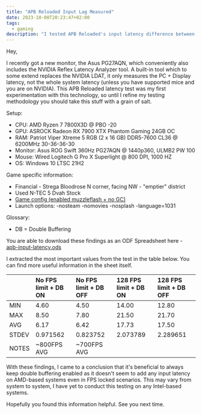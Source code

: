 ```yaml
---
title: "APB Reloaded Input Lag Measured"
date: 2023-10-08T20:23:47+02:00
tags:
  - gaming
description: "I tested APB Reloaded's input latency difference between double buffering ON and OFF."
---
```


Hey,

I recently got a new monitor, the Asus PG27AQN, which conveniently also includes the NVIDIA Reflex Latency Analyzer tool. A built-in tool which to some extend replaces the NVIDIA LDAT, it only measures the PC + Display latency, not the whole system latency (unless you have supported mice and you are on NVIDIA). This APB Reloaded latency test was my first experimentation with this technology, so until I refine my testing methodology you should take this stuff with a grain of salt. 

Setup:
- CPU: AMD Ryzen 7 7800X3D @ PBO -20
- GPU: ASROCK Radeon RX 7900 XTX Phantom Gaming 24GB OC
- RAM: Patriot Viper Xtreme 5 RGB (2 x 16 GB) DDR5-7600 CL36 @ 6200MHz 30-36-36-30
- Monitor: Asus ROG Swift 360Hz PG27AQN @ 1440p360, ULMB2 PW 100
- Mouse: Wired Logitech G Pro X Superlight @ 800 DPI, 1000 HZ
- OS: Windows 10 LTSC 21H2

Game specific information:
- Financial - Strega Bloodrose N corner, facing NW - "emptier" district
- Used N-TEC 5 Dvah Stock
- [Game config (enabled muzzleflash + no GC)](https://github.com/xaizone/apb-reloaded)
- Launch options: -nosteam -nomovies -nosplash -language=1031

Glossary:
- DB = Double Buffering

You are able to download these findings as an ODF Spreadsheet here - [apb-input-latency.ods](/doc/apb-input-latency.ods)

I extracted the most important values from the test in the table below. You can find more useful information in the sheet itself.

|     |No FPS limit + DB ON|No FPS limit + DB OFF |128 FPS limit + DB ON |128 FPS limit + DB OFF |
|:----|:-------------------|:---------------------|:---------------------|:----------------------|
|MIN  |4.60                |4.50                  |14.00                 |12.80                  |
|MAX  |8.50                |7.80                  |21.50                 |21.70                  |
|AVG  |6.17                |6.42                  |17.73                 |17.50                  |
|STDEV|0.971562            |0.823752              |2.073789              |2.289651               |
|NOTES|~800FPS AVG         |~700FPS AVG|

With these findings, I came to a conclusion that it's beneficial to always keep double buffering enabled as it doesn't seem to add any input latency on AMD-based systems even in FPS locked scenarios. This may vary from system to system, I have yet to conduct this testing on any Intel-based systems.

Hopefully you found this information helpful. See you next time.